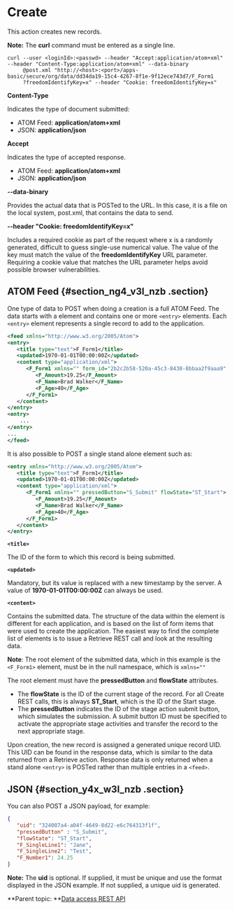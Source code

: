 # Create 

This action creates new records.

**Note:** The **curl** command must be entered as a single line.

```
curl --user <loginId>:<passwd> --header "Accept:application/atom+xml" --header "Content-Type:application/atom+xml" --data-binary
     @post.xml "http://<host>:<port>/apps-basic/secure/org/data/dd34da19-15c4-4267-8f1e-9f12ece743d7/F_Form1
     ?freedomIdentifyKey=x" --header "Cookie: freedomIdentifyKey=x"
```

**Content-Type**

Indicates the type of document submitted:

   -   ATOM Feed: **application/atom+xml**
   -   JSON: **application/json**

**Accept**

Indicates the type of accepted response.

   -   ATOM Feed: **application/atom+xml**
   -   JSON: **application/json**

**--data-binary**

Provides the actual data that is POSTed to the URL. In this case, it is a file on the local system, post.xml, that contains the data to send.

**--header "Cookie: freedomIdentifyKey=x"**

Includes a required cookie as part of the request where x is a randomly generated, difficult to guess single-use numerical value. The value of the key must match the value of the **freedomIdentifyKey** URL parameter. Requiring a cookie value that matches the URL parameter helps avoid possible browser vulnerabilities.

## ATOM Feed {#section_ng4_v3l_nzb .section}

One type of data to POST when doing a creation is a full ATOM Feed. The data starts with a <feed> element and contains one or more `<entry>` elements. Each `<entry>` element represents a single record to add to the application.

```xml
<feed xmlns="http://www.w3.org/2005/Atom">
<entry>
   <title type="text">F_Form1</title>
   <updated>1970-01-01T00:00:00Z</updated>
   <content type="application/xml">
      <F_Form1 xmlns="" form_id="2b2c2b58-520a-45c3-8438-8bbaa2f9aaa9" pressedButton="S_Submit" flowState="ST_Start">
         <F_Amount>19.25</F_Amount>
         <F_Name>Brad Walker</F_Name>
         <F_Age>40</F_Age>
      </F_Form1>
   </content>
</entry>
<entry>
	...
</entry>
...
</feed>
```

It is also possible to POST a single stand alone <entry> element such as: 

```xml 
<entry xmlns="http://www.w3.org/2005/Atom">
   <title type="text">F_Form1</title>
   <updated>1970-01-01T00:00:00Z</updated>
   <content type="application/xml">
      <F_Form1 xmlns="" pressedButton="S_Submit" flowState="ST_Start">
         <F_Amount>19.25</F_Amount>
         <F_Name>Brad Walker</F_Name>
         <F_Age>40</F_Age>
      </F_Form1>
   </content>
</entry>
```

**`<title>`**

The ID of the form to which this record is being submitted.

**`<updated>`**

Mandatory, but its value is replaced with a new timestamp by the server. A value of **1970-01-01T00:00:00Z** can always be used.

**`<content>`**

Contains the submitted data. The structure of the data within the <content> element is different for each application, and is based on the list of form items that were used to create the application. The easiest way to find the complete list of elements is to issue a Retrieve REST call and look at the resulting data.

**Note**: The root element of the submitted data, which in this example is the `<F_Form1>` element, must be in the null namespace, which is `xmlns=""`  

The root element must have the **pressedButton** and **flowState** attributes.

   -   The **flowState** is the ID of the current stage of the record. For all Create REST calls, this is always **ST\_Start**, which is the ID of the Start stage.
   -   The **pressedButton** indicates the ID of the stage action submit button, which simulates the submission. A submit button ID must be specified to activate the appropriate stage activities and transfer the record to the next appropriate stage.

Upon creation, the new record is assigned a generated unique record UID. This UID can be found in the response data, which is similar to the data returned from a Retrieve action. Response data is only returned when a stand alone `<entry>` is POSTed rather than multiple entries in a `<feed>`.

## JSON {#section_y4x_w3l_nzb .section}

You can also POST a JSON payload, for example:

```json 
{
   "uid": "324007a4-a04f-4649-8d22-e6c764313f1f",
   "pressedButton" : "S_Submit",
   "flowState": "ST_Start",
   "F_SingleLine1": "Jane",
   "F_SingleLine2": "Test",
   "F_Number1": 24.25
}
```

**Note:** The **uid** is optional. If supplied, it must be unique and use the format displayed in the JSON example. If not supplied, a unique uid is generated.

**Parent topic: **[Data access REST API](ref_data_access_rest_api.md)

